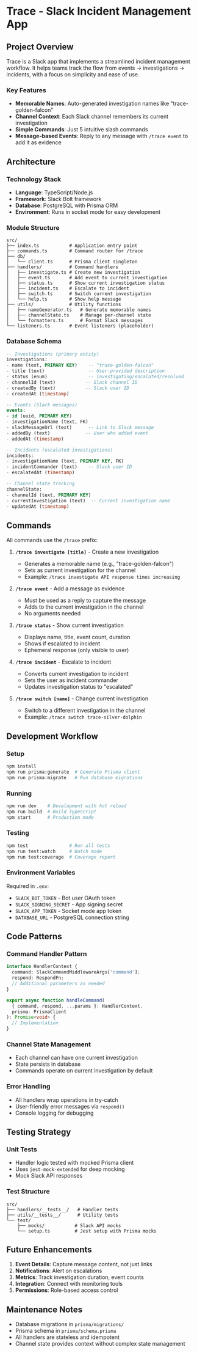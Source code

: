 # Trace - Slack Incident Management App

## Project Overview

Trace is a Slack app that implements a streamlined incident management workflow. It helps teams track the flow from events → investigations → incidents, with a focus on simplicity and ease of use.

### Key Features
- **Memorable Names**: Auto-generated investigation names like "trace-golden-falcon"
- **Channel Context**: Each Slack channel remembers its current investigation
- **Simple Commands**: Just 5 intuitive slash commands
- **Message-based Events**: Reply to any message with `/trace event` to add it as evidence

## Architecture

### Technology Stack
- **Language**: TypeScript/Node.js
- **Framework**: Slack Bolt framework
- **Database**: PostgreSQL with Prisma ORM
- **Environment**: Runs in socket mode for easy development

### Module Structure

```
src/
├── index.ts           # Application entry point
├── commands.ts        # Command router for /trace
├── db/
│   └── client.ts      # Prisma client singleton
├── handlers/          # Command handlers
│   ├── investigate.ts # Create new investigation
│   ├── event.ts       # Add event to current investigation
│   ├── status.ts      # Show current investigation status
│   ├── incident.ts    # Escalate to incident
│   ├── switch.ts      # Switch current investigation
│   └── help.ts        # Show help message
├── utils/             # Utility functions
│   ├── nameGenerator.ts   # Generate memorable names
│   ├── channelState.ts    # Manage per-channel state
│   └── formatters.ts      # Format Slack messages
└── listeners.ts       # Event listeners (placeholder)
```

### Database Schema

```sql
-- Investigations (primary entity)
investigations:
- name (text, PRIMARY KEY)    -- "trace-golden-falcon"
- title (text)                -- User-provided description
- status (enum)               -- investigating/escalated/resolved
- channelId (text)           -- Slack channel ID
- createdBy (text)           -- Slack user ID
- createdAt (timestamp)

-- Events (Slack messages)
events:
- id (uuid, PRIMARY KEY)
- investigationName (text, FK)
- slackMessageUrl (text)      -- Link to Slack message
- addedBy (text)             -- User who added event
- addedAt (timestamp)

-- Incidents (escalated investigations)
incidents:
- investigationName (text, PRIMARY KEY, FK)
- incidentCommander (text)    -- Slack user ID
- escalatedAt (timestamp)

-- Channel state tracking
channelState:
- channelId (text, PRIMARY KEY)
- currentInvestigation (text)  -- Current investigation name
- updatedAt (timestamp)
```

## Commands

All commands use the `/trace` prefix:

1. **`/trace investigate [title]`** - Create a new investigation
   - Generates a memorable name (e.g., "trace-golden-falcon")
   - Sets as current investigation for the channel
   - Example: `/trace investigate API response times increasing`

2. **`/trace event`** - Add a message as evidence
   - Must be used as a reply to capture the message
   - Adds to the current investigation in the channel
   - No arguments needed

3. **`/trace status`** - Show current investigation
   - Displays name, title, event count, duration
   - Shows if escalated to incident
   - Ephemeral response (only visible to user)

4. **`/trace incident`** - Escalate to incident
   - Converts current investigation to incident
   - Sets the user as incident commander
   - Updates investigation status to "escalated"

5. **`/trace switch [name]`** - Change current investigation
   - Switch to a different investigation in the channel
   - Example: `/trace switch trace-silver-dolphin`

## Development Workflow

### Setup
```bash
npm install
npm run prisma:generate  # Generate Prisma client
npm run prisma:migrate   # Run database migrations
```

### Running
```bash
npm run dev    # Development with hot reload
npm run build  # Build TypeScript
npm start      # Production mode
```

### Testing
```bash
npm test               # Run all tests
npm run test:watch     # Watch mode
npm run test:coverage  # Coverage report
```

### Environment Variables
Required in `.env`:
- `SLACK_BOT_TOKEN` - Bot user OAuth token
- `SLACK_SIGNING_SECRET` - App signing secret
- `SLACK_APP_TOKEN` - Socket mode app token
- `DATABASE_URL` - PostgreSQL connection string

## Code Patterns

### Command Handler Pattern
```typescript
interface HandlerContext {
  command: SlackCommandMiddlewareArgs['command'];
  respond: RespondFn;
  // Additional parameters as needed
}

export async function handleCommand(
  { command, respond, ...params }: HandlerContext,
  prisma: PrismaClient
): Promise<void> {
  // Implementation
}
```

### Channel State Management
- Each channel can have one current investigation
- State persists in database
- Commands operate on current investigation by default

### Error Handling
- All handlers wrap operations in try-catch
- User-friendly error messages via `respond()`
- Console logging for debugging

## Testing Strategy

### Unit Tests
- Handler logic tested with mocked Prisma client
- Uses `jest-mock-extended` for deep mocking
- Mock Slack API responses

### Test Structure
```
src/
├── handlers/__tests__/   # Handler tests
├── utils/__tests__/      # Utility tests
└── test/
    ├── mocks/           # Slack API mocks
    └── setup.ts         # Jest setup with Prisma mocks
```

## Future Enhancements

1. **Event Details**: Capture message content, not just links
2. **Notifications**: Alert on escalations
3. **Metrics**: Track investigation duration, event counts
4. **Integration**: Connect with monitoring tools
5. **Permissions**: Role-based access control

## Maintenance Notes

- Database migrations in `prisma/migrations/`
- Prisma schema in `prisma/schema.prisma`
- All handlers are stateless and idempotent
- Channel state provides context without complex state management